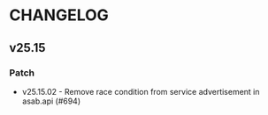 # CHANGELOG

## v25.15

### Patch
- v25.15.02 - Remove race condition from service advertisement in asab.api (#694)
